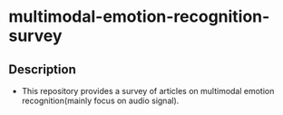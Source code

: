 # multimodal-emotion-recognition-survey
## Description
- This repository provides a survey of articles on multimodal emotion recognition(mainly focus on audio signal).
